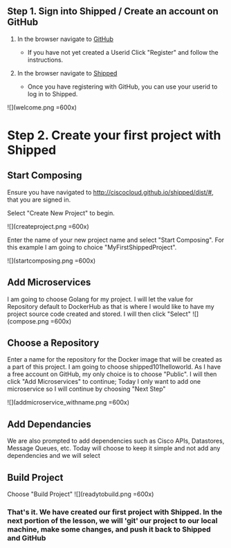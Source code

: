## Step 1. Sign into Shipped / Create an account on GitHub


1. In the browser navigate to <a href="https://github.com/" target="_blank">GitHub</a>
    * If you have not yet created a Userid Click "Register" and follow the instructions.
    
2. In the browser navigate to <a href="http://ciscocloud.github.io/shipped/dist/#" target="_blank">Shipped</a>
    * Once you have registering with GitHub, you can use your userid to log in to Shipped. 
    
      
![](welcome.png =600x)
    
# Step 2. Create your first project with Shipped    


## Start Composing

Ensure you have navigated to http://ciscocloud.github.io/shipped/dist/#, that you are signed in.

Select "Create New Project" to begin.

![](createproject.png =600x)

Enter the name of your new project name and select "Start Composing". For this example I am going to choice "MyFirstShippedProject".

![](startcomposing.png =600x)

## Add Microservices
I am going to choose Golang for my project. I will let the value for Repository default to DockerHub as that is where I would like to have my project source code created and stored. I will then click "Select"
![](compose.png =600x)

## Choose a Repository
Enter a name for the repository for the Docker image that will be created as a part of this project. I am going to choose shipped101helloworld. As I have a free account on GitHub, my only choice is to choose "Public". I will then click "Add Microservices" to continue; Today I only want to add one microservice so I will continue by choosing "Next Step"

![](addmicroservice_withname.png =600x)

## Add Dependancies
We are also prompted to add dependencies such as Cisco APIs, Datastores, Message Queues, etc. Today will choose to keep it simple and not add any dependencies and we will select 

## Build Project
Choose "Build Project"
![](readytobuild.png =600x) 

### That's it. We have created our first project with Shipped. In the next portion of the lesson, we will 'git' our project to our local machine, make some changes, and push it back to Shipped and GitHub
